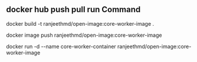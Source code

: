 
## docker hub push pull run Command
docker build -t ranjeethmd/open-image:core-worker-image .

docker image push ranjeethmd/open-image:core-worker-image

docker run -d  --name core-worker-container ranjeethmd/open-image:core-worker-image